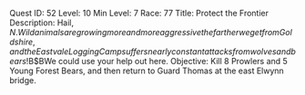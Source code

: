 Quest ID: 52
Level: 10
Min Level: 7
Race: 77
Title: Protect the Frontier
Description: Hail, $N.Wild animals are growing more and more aggressive the farther we get from Goldshire, and the Eastvale Logging Camp suffers nearly constant attacks from wolves and bears!$B$BWe could use your help out here.
Objective: Kill 8 Prowlers and 5 Young Forest Bears, and then return to Guard Thomas at the east Elwynn bridge.
